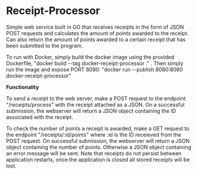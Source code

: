 # Receipt-Processor

Simple web service built in GO that receives receipts in the form of JSON POST requests and calculates the amount of points awarded to the receipt.
Can also return the amount of points awarded to a certain receipt that has been submitted to the program.

To run with Docker, simply build the docker image using the provided Dockerfile, "docker build --tag docker-receipt-processor ." . 
Then simply run the image and expose PORT 8080: "docker run --publish 8080:8080 docker-receipt-processor"

**Functionality**

To send a receipt to the web server, make a POST request to the endpoint "/receipts/process" with the receipt attached as a JSON. On a successful submission, the webserver will return a JSON object containing the ID associated with the receipt. 

To check the number of points a receipt is awarded, make a GET request to the endpoint "/receipts/:id/points" where :id is the ID receieved from the POST request. On successful submission, the webserver will return a JSON object containing the number of points. Otherwise a JSON object containing an error message will be sent. Note that receipts do not persist between application restarts, once the application is closed all stored receipts will be lost. 


